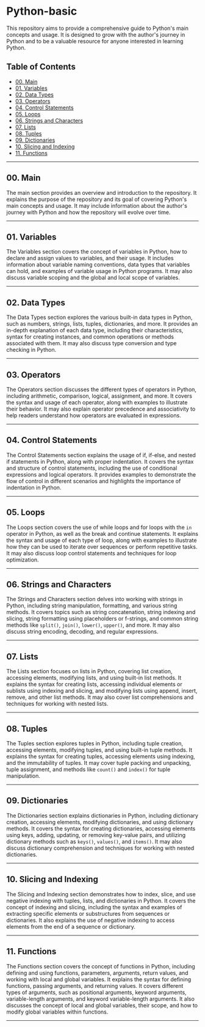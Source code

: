 # Python-basic
This repository aims to provide a comprehensive guide to Python's main concepts and usage. It is designed to grow with the author's journey in Python and to be a valuable resource for anyone interested in learning Python.

## Table of Contents

- [00. Main](#00-main)
- [01. Variables](#01-variables)
- [02. Data Types](#02-data-types)
- [03. Operators](#03-operators)
- [04. Control Statements](#04-control-statements)
- [05. Loops](#05-loops)
- [06. Strings and Characters](#06-strings-and-characters)
- [07. Lists](#07-lists)
- [08. Tuples](#08-tuples)
- [09. Dictionaries](#09-dictionaries)
- [10. Slicing and Indexing](#10-slicing-and-indexing)
- [11. Functions](#11-functions)

---

## 00. Main
The main section provides an overview and introduction to the repository. It explains the purpose of the repository and its goal of covering Python's main concepts and usage. It may include information about the author's journey with Python and how the repository will evolve over time.

---

## 01. Variables
The Variables section covers the concept of variables in Python, how to declare and assign values to variables, and their usage. It includes information about variable naming conventions, data types that variables can hold, and examples of variable usage in Python programs. It may also discuss variable scoping and the global and local scope of variables.

---

## 02. Data Types
The Data Types section explores the various built-in data types in Python, such as numbers, strings, lists, tuples, dictionaries, and more. It provides an in-depth explanation of each data type, including their characteristics, syntax for creating instances, and common operations or methods associated with them. It may also discuss type conversion and type checking in Python.

---

## 03. Operators
The Operators section discusses the different types of operators in Python, including arithmetic, comparison, logical, assignment, and more. It covers the syntax and usage of each operator, along with examples to illustrate their behavior. It may also explain operator precedence and associativity to help readers understand how operators are evaluated in expressions.

---

## 04. Control Statements
The Control Statements section explains the usage of if, if-else, and nested if statements in Python, along with proper indentation. It covers the syntax and structure of control statements, including the use of conditional expressions and logical operators. It provides examples to demonstrate the flow of control in different scenarios and highlights the importance of indentation in Python.

---

## 05. Loops
The Loops section covers the use of while loops and for loops with the `in` operator in Python, as well as the break and continue statements. It explains the syntax and usage of each type of loop, along with examples to illustrate how they can be used to iterate over sequences or perform repetitive tasks. It may also discuss loop control statements and techniques for loop optimization.

---

## 06. Strings and Characters
The Strings and Characters section delves into working with strings in Python, including string manipulation, formatting, and various string methods. It covers topics such as string concatenation, string indexing and slicing, string formatting using placeholders or f-strings, and common string methods like `split()`, `join()`, `lower()`, `upper()`, and more. It may also discuss string encoding, decoding, and regular expressions.

---

## 07. Lists
The Lists section focuses on lists in Python, covering list creation, accessing elements, modifying lists, and using built-in list methods. It explains the syntax for creating lists, accessing individual elements or sublists using indexing and slicing, and modifying lists using append, insert, remove, and other list methods. It may also cover list comprehensions and techniques for working with nested lists.

---

## 08. Tuples
The Tuples section explores tuples in Python, including tuple creation, accessing elements, modifying tuples, and using built-in tuple methods. It explains the syntax for creating tuples, accessing elements using indexing, and the immutability of tuples. It may cover tuple packing and unpacking, tuple assignment, and methods like `count()` and `index()` for tuple manipulation.

---

## 09. Dictionaries
The Dictionaries section explains dictionaries in Python, including dictionary creation, accessing elements, modifying dictionaries, and using dictionary methods. It covers the syntax for creating dictionaries, accessing elements using keys, adding, updating, or removing key-value pairs, and utilizing dictionary methods such as `keys()`, `values()`, and `items()`. It may also discuss dictionary comprehension and techniques for working with nested dictionaries.

---

## 10. Slicing and Indexing
The Slicing and Indexing section demonstrates how to index, slice, and use negative indexing with tuples, lists, and dictionaries in Python. It covers the concept of indexing and slicing, including the syntax and examples of extracting specific elements or substructures from sequences or dictionaries. It also explains the use of negative indexing to access elements from the end of a sequence or dictionary.

---

## 11. Functions
The Functions section covers the concept of functions in Python, including defining and using functions, parameters, arguments, return values, and working with local and global variables. It explains the syntax for defining functions, passing arguments, and returning values. It covers different types of arguments, such as positional arguments, keyword arguments, variable-length arguments, and keyword variable-length arguments. It also discusses the concept of local and global variables, their scope, and how to modify global variables within functions.

---

